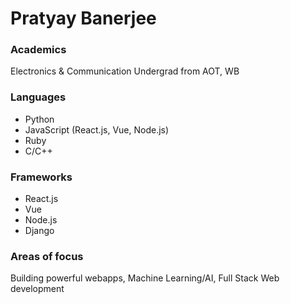 # Pratyay Banerjee

### Academics
Electronics & Communication Undergrad from AOT, WB

### Languages
* Python
* JavaScript (React.js, Vue, Node.js)
* Ruby
* C/C++

### Frameworks
* React.js
* Vue
* Node.js
* Django

### Areas of focus
Building powerful webapps, Machine Learning/AI, Full Stack Web development
